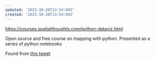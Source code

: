 ```yaml
---
updated: '2023-10-20T13:54:09Z'
created: '2023-10-20T13:54:09Z'
---
```

https://courses.spatialthoughts.com/python-dataviz.html

Open source and free course on mapping with python. Presented as a series of python notebooks

Found from [this tweet](https://twitter.com/spatialthoughts/status/1573224800251973632)
